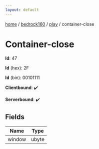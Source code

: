 ```yaml
---
layout: default
---
```


[home](/)  /  [bedrock160](/protocol/bedrock160)  /  [play](/protocol/bedrock160/play)  /  container-close

# Container-close

**Id**: 47

**Id** (hex): 2F

**Id** (bin): 00101111

**Clientbound**: ✔️

**Serverbound**: ✔️

## Fields

Name | Type
---|---
window | ubyte

